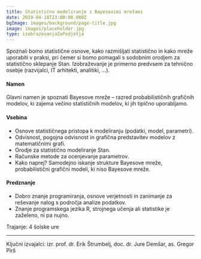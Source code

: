 ```yaml
---
title: Statistično modeliranje z Bayesovimi mrežami
date: 2019-04-18T23:00:00.000Z
bgImage: images/background/page-title.jpg
image: images/placeholder.jpg
type: izobrazevanjaZaPodjetja
---
```

Spoznali bomo statistične osnove, kako razmišljati statistično in kako mreže uporabiti v praksi, pri čemer si bomo pomagali s sodobnim orodjem za statistično sklepanje Stan. 
Izobraževanje je primerno predvsem za tehnično osebje (razvijalci, IT arhitekti, analitiki, ...).

#### Namen
Glavni namen je spoznati Bayesove mreže – razred probabilističnih grafičnih modelov, ki zajema večino statističnih modelov, ki jih tipično uporabljamo. 

#### Vsebina
- Osnove statističnega pristopa k modeliranju (podatki, model, parametri).
- Odvisnost, pogojna odvisnost in grafična predstavitev modelov z matematičnimi grafi.
- Orodje za statistično modeliranje Stan.
- Računske metode za ocenjevanje parametrov.
- Kako naprej? Samodejno iskanje strukture Bayesove mreže, probabilistični grafični modeli, ki niso Bayesove mreže.

#### Predznanje
- Dobro znanje programiranja, osnove verjetnosti in zanimanje za reševanje nalog s področja analize podatkov.
- Znanje programskega jezika R, strojnega učenja ali statistike je zaželeno, ni pa nujno.

Trajanje: 4 šolske ure

---

Ključni izvajalci: izr. prof. dr. Erik Štrumbelj, doc. dr. Jure Demšar, as. Gregor Pirš
